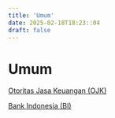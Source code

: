 ```yaml
---
title: 'Umum'
date: 2025-02-18T18:23::04
draft: false
---
```


# Umum

[Otoritas Jasa Keuangan (OJK)](<Umum%20165ecfcbaa4780a98d79e8d3144f34d3/Otoritas%20Jasa%20Keuangan%20(OJK)%20165ecfcbaa4780aea43de0a6671c9b12.md>)

[Bank Indonesia (BI)](<Umum%20165ecfcbaa4780a98d79e8d3144f34d3/Bank%20Indonesia%20(BI)%20165ecfcbaa478062a838ebbea085a4c0.md>)

